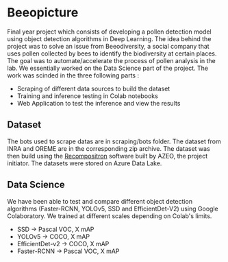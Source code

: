 # Beeopicture

Final year project which consists of developing a pollen detection model using object detection algorithms in Deep Learning. The idea behind the project was to solve an issue from Beeodiversity, a social company that uses pollen collected by bees to identify the biodiversity at certain places. The goal was to automate/accelerate the process of pollen analysis in the lab. We essentially worked on the Data Science part of the project. The work was scinded in the three following parts :
 - Scraping of different data sources to build the dataset
 - Training and inference testing in Colab notebooks
 - Web Application to test the inference and view the results

## Dataset

The bots used to scrape datas are in scraping/bots folder. The dataset from INRA and OREME are in the corresponding zip archive. The dataset was then build using the [Recompositron](https://github.com/AzeoGarage/ShareAI-Beeodiversity-SmartBeeHive/tree/master/src/PollenDetector/Tools/Recompositron) software built by AZEO, the project initiator. The datasets were stored on Azure Data Lake.

## Data Science

We have been able to test and compare different object detection algorithms (Faster-RCNN, YOLOv5, SSD and EfficientDet-V2) using Google Colaboratory. We trained at different scales depending on Colab's limits.

 - SSD -> Pascal VOC, X mAP
 - YOLOv5 -> COCO, X mAP
 - EfficientDet-v2 -> COCO, X mAP
 - Faster-RCNN -> Pascal VOC, X mAP
